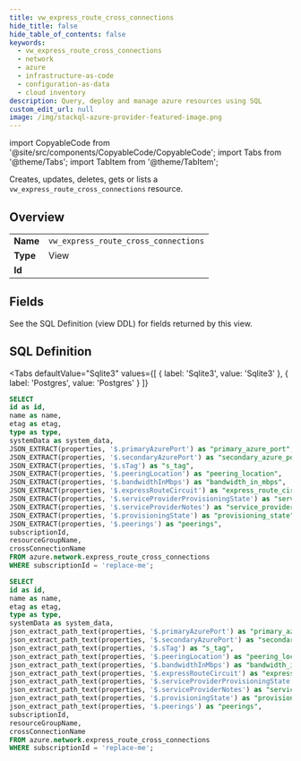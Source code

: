 ```yaml
--- 
title: vw_express_route_cross_connections
hide_title: false
hide_table_of_contents: false
keywords:
  - vw_express_route_cross_connections
  - network
  - azure
  - infrastructure-as-code
  - configuration-as-data
  - cloud inventory
description: Query, deploy and manage azure resources using SQL
custom_edit_url: null
image: /img/stackql-azure-provider-featured-image.png
---
```


import CopyableCode from '@site/src/components/CopyableCode/CopyableCode';
import Tabs from '@theme/Tabs';
import TabItem from '@theme/TabItem';

Creates, updates, deletes, gets or lists a <code>vw_express_route_cross_connections</code> resource.

## Overview
<table><tbody>
<tr><td><b>Name</b></td><td><code>vw_express_route_cross_connections</code></td></tr>
<tr><td><b>Type</b></td><td>View</td></tr>
<tr><td><b>Id</b></td><td><CopyableCode code="azure.network.vw_express_route_cross_connections" /></td></tr>
</tbody></table>

## Fields

See the SQL Definition (view DDL) for fields returned by this view.

## SQL Definition

<Tabs
defaultValue="Sqlite3"
values={[
{ label: 'Sqlite3', value: 'Sqlite3' },
{ label: 'Postgres', value: 'Postgres' }
]}
>
<TabItem value="Sqlite3">

```sql
SELECT
id as id,
name as name,
etag as etag,
type as type,
systemData as system_data,
JSON_EXTRACT(properties, '$.primaryAzurePort') as "primary_azure_port",
JSON_EXTRACT(properties, '$.secondaryAzurePort') as "secondary_azure_port",
JSON_EXTRACT(properties, '$.sTag') as "s_tag",
JSON_EXTRACT(properties, '$.peeringLocation') as "peering_location",
JSON_EXTRACT(properties, '$.bandwidthInMbps') as "bandwidth_in_mbps",
JSON_EXTRACT(properties, '$.expressRouteCircuit') as "express_route_circuit",
JSON_EXTRACT(properties, '$.serviceProviderProvisioningState') as "service_provider_provisioning_state",
JSON_EXTRACT(properties, '$.serviceProviderNotes') as "service_provider_notes",
JSON_EXTRACT(properties, '$.provisioningState') as "provisioning_state",
JSON_EXTRACT(properties, '$.peerings') as "peerings",
subscriptionId,
resourceGroupName,
crossConnectionName
FROM azure.network.express_route_cross_connections
WHERE subscriptionId = 'replace-me';
```

</TabItem>
<TabItem value="Postgres">

```sql
SELECT
id as id,
name as name,
etag as etag,
type as type,
systemData as system_data,
json_extract_path_text(properties, '$.primaryAzurePort') as "primary_azure_port",
json_extract_path_text(properties, '$.secondaryAzurePort') as "secondary_azure_port",
json_extract_path_text(properties, '$.sTag') as "s_tag",
json_extract_path_text(properties, '$.peeringLocation') as "peering_location",
json_extract_path_text(properties, '$.bandwidthInMbps') as "bandwidth_in_mbps",
json_extract_path_text(properties, '$.expressRouteCircuit') as "express_route_circuit",
json_extract_path_text(properties, '$.serviceProviderProvisioningState') as "service_provider_provisioning_state",
json_extract_path_text(properties, '$.serviceProviderNotes') as "service_provider_notes",
json_extract_path_text(properties, '$.provisioningState') as "provisioning_state",
json_extract_path_text(properties, '$.peerings') as "peerings",
subscriptionId,
resourceGroupName,
crossConnectionName
FROM azure.network.express_route_cross_connections
WHERE subscriptionId = 'replace-me';
```

</TabItem>
</Tabs>
